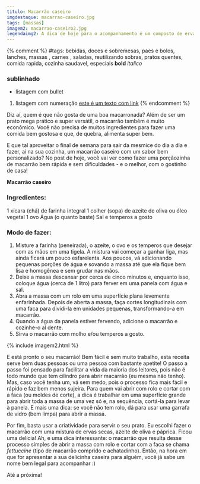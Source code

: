 ```yaml
---
titulo: Macarrão caseiro
imgdestaque: macarrao-caseiro.jpg
tags: [massas]
imagem2: macarrao-caseiro2.jpg
legendaimg2: A dica de hoje para o acompanhamento é um composto de ervas secas com páprica e azeite de oliva. Huuum!
---
```

{% comment %}
#tags: bebidas, doces e sobremesas, paes e bolos, lanches, massas , carnes , saladas, reutilizando sobras, pratos quentes, comida rapida, cozinha saudavel, especiais
**bold**
*italico*
### sublinhado
* listagem com bullet
1. listagem com numeração
[este é um texto com link](https://www.enderecodolink.com)
{% endcomment %}

Diz aí, quem é que não gosta de uma boa macarronada? Além de ser um prato mega prático e super versátil, o macarrão também é muito econômico. Você não precisa de muitos ingredientes para fazer uma comida bem gostosa e que, de quebra, alimenta super bem. 

E que tal aproveitar o final de semana para sair da mesmice do dia a dia e fazer, aí na sua cozinha, um macarrão caseiro com um sabor bem personalizado? No post de hoje, você vai ver como fazer uma porçãozinha de macarrão bem rápida e sem dificuldades - e o melhor, com o gostinho de casa!

**Macarrão caseiro**

### Ingredientes:

1 xícara (chá) de farinha integral
1 colher (sopa) de azeite de oliva ou óleo vegetal
1 ovo
Água (o quanto baste)
Sal e temperos a gosto

### Modo de fazer:

1. Misture a farinha (peneirada), o azeite, o ovo e os temperos que desejar com as mãos em uma tigela. A mistura vai começar a ganhar liga, mas ainda ficará um pouco esfarelenta. Aos poucos, vá adicionando pequenas porções de água e sovando a massa até que ela fique bem lisa e homogênea e sem grudar nas mãos. 
2. Deixe a massa descansar por cerca de cinco minutos e, enquanto isso, coloque água (cerca de 1 litro) para ferver em uma panela com água e sal. 
3. Abra a massa com um rolo em uma superfície plana levemente enfarinhada. Depois de aberta a massa, faça cortes longitudinais com uma faca para dividi-la em unidades pequenas, transformando-a em macarrão. 
4. Quando a água da panela estiver fervendo, adicione o macarrão e cozinhe-o al dente. 
5. Sirva o macarrão com molho e/ou temperos a gosto. 

{% include imagem2.html %}

E está pronto o seu macarrão! Bem fácil e sem muito trabalho, esta receita serve bem duas pessoas ou uma pessoa com bastante apetite! O passo a passo foi pensado para facilitar a vida da maioria dos leitores, pois não é todo mundo que tem cilindro para abrir macarrão (eu mesma não tenho). Mas, caso você tenha um, vá sem medo, pois o processo fica mais fácil e rápido e faz bem menos sujeira. Para quem vai abrir com rolo e cortar com a faca (ou moldes de corte), a dica é trabalhar em uma superfície grande para abrir toda a massa de uma vez só e, na sequência, cortá-la para levar à panela. E mais uma dica: se você não tem rolo, dá para usar uma garrafa de vidro (bem limpa) para abrir a massa. 

Por fim, basta usar a criatividade para servir o seu prato. Eu escolhi fazer o macarrão com uma mistura de ervas secas, azeite de oliva e páprica. Ficou uma delícia! Ah, e uma dica interessante: o macarrão que resulta desse processo simples de abrir a massa com rolo e cortar com a faca se chama *fettuccine* (tipo de macarrão comprido e achatadinho). Então, na hora em que for apresentar a sua delicinha caseira para alguém, você já sabe um nome bem legal para acompanhar :)

Até a próxima!
